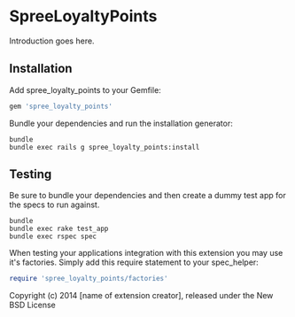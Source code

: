 SpreeLoyaltyPoints
==================

Introduction goes here.

Installation
------------

Add spree_loyalty_points to your Gemfile:

```ruby
gem 'spree_loyalty_points'
```

Bundle your dependencies and run the installation generator:

```shell
bundle
bundle exec rails g spree_loyalty_points:install
```

Testing
-------

Be sure to bundle your dependencies and then create a dummy test app for the specs to run against.

```shell
bundle
bundle exec rake test_app
bundle exec rspec spec
```

When testing your applications integration with this extension you may use it's factories.
Simply add this require statement to your spec_helper:

```ruby
require 'spree_loyalty_points/factories'
```

Copyright (c) 2014 [name of extension creator], released under the New BSD License
